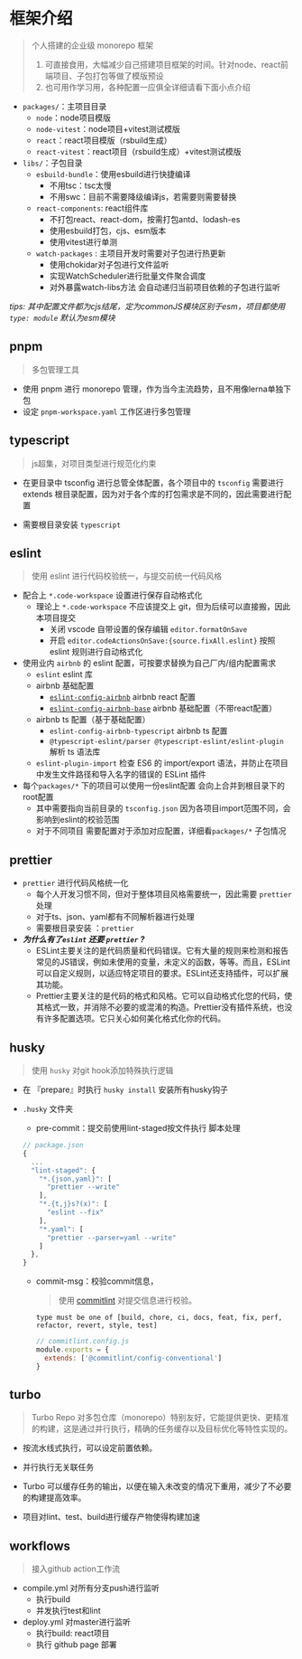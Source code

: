 # 框架介绍

> 个人搭建的企业级 monorepo 框架
>
> 1. 可直接食用，大幅减少自己搭建项目框架的时间。针对node、react前端项目、子包打包等做了模版预设
> 2. 也可用作学习用，各种配置一应俱全详细请看下面小点介绍

- `packages/`：主项目目录
  - `node`：node项目模版
  - `node-vitest`：node项目+vitest测试模版
  - `react`：react项目模版（rsbuild生成）
  - `react-vitest`：react项目（rsbuild生成）+vitest测试模版
- `libs/`：子包目录
  - `esbuild-bundle`：使用esbuild进行快捷编译
    - 不用tsc：tsc太慢
    - 不用swc：目前不需要降级编译js，若需要则需要替换
  - `react-components`: react组件库
    - 不打包react、react-dom，按需打包antd、lodash-es
    - 使用esbuild打包，cjs、esm版本
    - 使用vitest进行单测
  - `watch-packages` : 主项目开发时需要对子包进行热更新
    - 使用chokidar对子包进行文件监听
    - 实现WatchScheduler进行批量文件聚合调度
    - 对外暴露watch-libs方法 会自动递归当前项目依赖的子包进行监听



*tips: 其中配置文件都为cjs结尾，定为commonJS模块区别于esm，项目都使用 `type: module` 默认为esm模块*

## pnpm

> 多包管理工具

-   使用 pnpm 进行 monorepo 管理，作为当今主流趋势，且不用像lerna单独下包
-   设定 `pnpm-workspace.yaml` 工作区进行多包管理

## typescript

> js超集，对项目类型进行规范化约束

- 在更目录中 tsconfig 进行总管全体配置，各个项目中的 `tsconfig` 需要进行 extends 根目录配置，因为对于各个库的打包需求是不同的，因此需要进行配置

-   需要根目录安装 `typescript`

## eslint

> 使用 eslint 进行代码校验统一，与提交前统一代码风格

-   配合上 `*.code-workspace` 设置进行保存自动格式化
    -   理论上 `*.code-workspace` 不应该提交上 git，但为后续可以直接搬，因此本项目提交
        -   关闭 vscode 自带设置的保存编辑 `editor.formatOnSave`
        -   开启 `editor.codeActionsOnSave:{source.fixAll.eslint}` 按照 eslint 规则进行自动格式化
-   使用业内 `airbnb` 的 eslint 配置，可按要求替换为自己厂内/组内配置需求
    -   `eslint` eslint 库
    -   airbnb 基础配置
        -   [`eslint-config-airbnb`](https://www.npmjs.com/package/eslint-config-airbnb) airbnb react 配置
        -   [`eslint-config-airbnb-base`](https://www.npmjs.com/package/eslint-config-airbnb-base) airbnb 基础配置（不带react配置）
    -   airbnb ts 配置（基于基础配置）
        -   `eslint-config-airbnb-typescript` airbnb ts 配置
        -   `@typescript-eslint/parser @typescript-eslint/eslint-plugin` 解析 ts 语法库
    -   `eslint-plugin-import` 检查 ES6 的 import/export 语法，并防止在项目中发生文件路径和导入名字的错误的 ESLint 插件
-   每个`packages/*` 下的项目可以使用一份eslint配置 会向上合并到根目录下的root配置
    -   其中需要指向当前目录的 `tsconfig.json` 因为各项目import范围不同，会影响到eslint的校验范围
    -   对于不同项目 需要配置对于添加对应配置，详细看`packages/*` 子包情况

## prettier

-   `prettier` 进行代码风格统一化
    -   每个人开发习惯不同，但对于整体项目风格需要统一，因此需要 `prettier` 处理
    -   对于ts、json、yaml都有不同解析器进行处理
    -   需要根目录安装 ：`prettier`
-   ***为什么有了`eslint` 还要 `prettier` ?***
    -   ESLint主要关注的是代码质量和代码错误。它有大量的规则来检测和报告常见的JS错误，例如未使用的变量，未定义的函数，等等。而且，ESLint可以自定义规则，以适应特定项目的要求。ESLint还支持插件，可以扩展其功能。
    -   Prettier主要关注的是代码的格式和风格。它可以自动格式化您的代码，使其格式一致，并消除不必要的或混淆的构造。Prettier没有插件系统，也没有许多配置选项。它只关心如何美化格式化你的代码。

## husky

> 使用 `husky` 对git hook添加特殊执行逻辑

- 在 『prepare』时执行 `husky install` 安装所有husky钩子

- `.husky` 文件夹

  -   pre-commit：提交前使用lint-staged按文件执行 脚本处理

  ```js
  // package.json
  {
    ...
    "lint-staged": {
      "*.{json,yaml}": [
        "prettier --write"
      ],
      "*.{t,j}s?(x)": [
        "eslint --fix"
      ],
      "*.yaml": [
        "prettier --parser=yaml --write"
      ]
    },
  }
  ```
  
  - commit-msg：校验commit信息，

    > 使用 [commitlint](https://commitlint.js.org/#/) 对提交信息进行校验。

    `type must be one of [build, chore, ci, docs, feat, fix, perf, refactor, revert, style, test]`

    ```js
    // commitlint.config.js
    module.exports = {
      extends: ['@commitlint/config-conventional']
    }
    ```


## turbo

> Turbo Repo 对多包仓库（monorepo）特别友好，它能提供更快、更精准的构建，这是通过并行执行，精确的任务缓存以及目标优化等特性实现的。

- 按流水线式执行，可以设定前置依赖。
- 并行执行无关联任务
- Turbo 可以缓存任务的输出，以便在输入未改变的情况下重用，减少了不必要的构建提高效率。

- 项目对lint、test、build进行缓存产物使得构建加速



## workflows

> 接入github action工作流

- compile.yml 对所有分支push进行监听
  - 执行build
  - 并发执行test和lint
- deploy.yml 对master进行监听
  - 执行build: react项目
  - 执行 github page 部署
